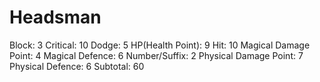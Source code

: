 # Headsman

Block: 3
Critical: 10
Dodge: 5
HP(Health Point): 9
Hit: 10
Magical Damage Point: 4
Magical Defence: 6
Number/Suffix: 2
Physical Damage Point: 7
Physical Defence: 6
Subtotal: 60